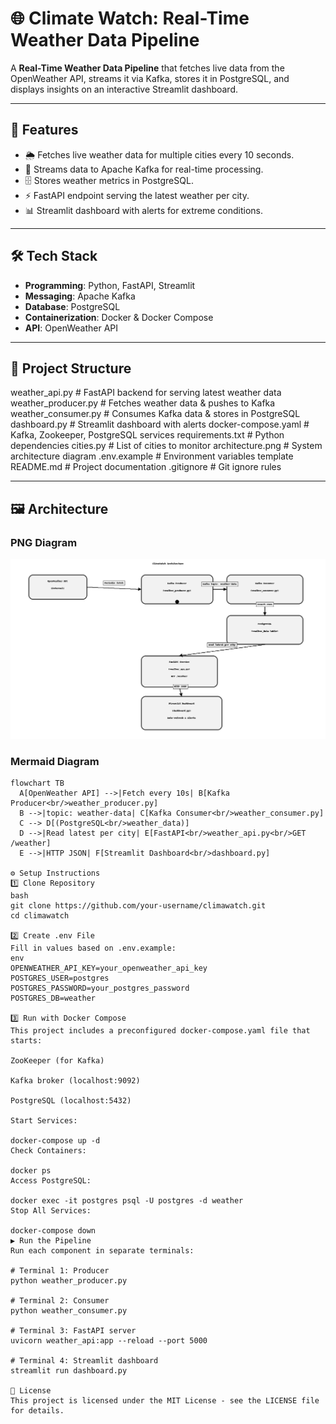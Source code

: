 # 🌐 Climate Watch: Real-Time Weather Data Pipeline

A **Real-Time Weather Data Pipeline** that fetches live data from the OpenWeather API, streams it via Kafka, stores it in PostgreSQL, and displays insights on an interactive Streamlit dashboard.

---

## 🚀 Features
- 🌦 Fetches live weather data for multiple cities every 10 seconds.
- 📡 Streams data to Apache Kafka for real-time processing.
- 🗄 Stores weather metrics in PostgreSQL.
- ⚡ FastAPI endpoint serving the latest weather per city.
- 📊 Streamlit dashboard with alerts for extreme conditions.

---

## 🛠 Tech Stack
- **Programming**: Python, FastAPI, Streamlit
- **Messaging**: Apache Kafka
- **Database**: PostgreSQL
- **Containerization**: Docker & Docker Compose
- **API**: OpenWeather API

---

## 📂 Project Structure
weather_api.py        # FastAPI backend for serving latest weather data
weather_producer.py   # Fetches weather data & pushes to Kafka
weather_consumer.py   # Consumes Kafka data & stores in PostgreSQL
dashboard.py          # Streamlit dashboard with alerts
docker-compose.yaml   # Kafka, Zookeeper, PostgreSQL services
requirements.txt      # Python dependencies
cities.py             # List of cities to monitor
architecture.png      # System architecture diagram
.env.example          # Environment variables template
README.md             # Project documentation
.gitignore            # Git ignore rules

---

## 🖼 Architecture

### PNG Diagram
![Architecture](architecture.png)

### Mermaid Diagram
```mermaid
flowchart TB
  A[OpenWeather API] -->|Fetch every 10s| B[Kafka Producer<br/>weather_producer.py]
  B -->|topic: weather-data| C[Kafka Consumer<br/>weather_consumer.py]
  C --> D[(PostgreSQL<br/>weather_data)]
  D -->|Read latest per city| E[FastAPI<br/>weather_api.py<br/>GET /weather]
  E -->|HTTP JSON| F[Streamlit Dashboard<br/>dashboard.py]

⚙️ Setup Instructions
1️⃣ Clone Repository
bash
git clone https://github.com/your-username/climawatch.git
cd climawatch

2️⃣ Create .env File
Fill in values based on .env.example:
env
OPENWEATHER_API_KEY=your_openweather_api_key
POSTGRES_USER=postgres
POSTGRES_PASSWORD=your_postgres_password
POSTGRES_DB=weather

3️⃣ Run with Docker Compose
This project includes a preconfigured docker-compose.yaml file that starts:

ZooKeeper (for Kafka)

Kafka broker (localhost:9092)

PostgreSQL (localhost:5432)

Start Services:

docker-compose up -d
Check Containers:

docker ps
Access PostgreSQL:

docker exec -it postgres psql -U postgres -d weather
Stop All Services:

docker-compose down
▶ Run the Pipeline
Run each component in separate terminals:

# Terminal 1: Producer
python weather_producer.py

# Terminal 2: Consumer
python weather_consumer.py

# Terminal 3: FastAPI server
uvicorn weather_api:app --reload --port 5000

# Terminal 4: Streamlit dashboard
streamlit run dashboard.py

📜 License
This project is licensed under the MIT License - see the LICENSE file for details.